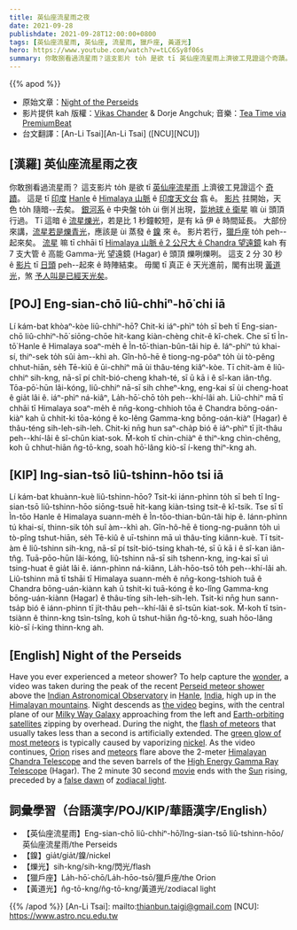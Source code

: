 ```yaml
---
title: 英仙座流星雨之夜
date: 2021-09-28
publishdate: 2021-09-28T12:00:00+0800
tags: [英仙座流星雨, 英仙座, 流星雨, 獵戶座, 黃道光]
hero: https://www.youtube.com/watch?v=tLC6Sy8f06s
summary: 你敢捌看過流星雨？這支影片 to̍h 是欲 tī 英仙座流星雨上濟彼工見證這个奇蹟。這是 tī 印度 Hanle ê Himalaya 山脈 ê 印度天文台翕 ê。
---
```


{{% apod %}}

- 原始文章：[Night of the Perseids](https://apod.nasa.gov/apod/ap210928.html)
- 影片提供 kah 版權：[Vikas Chander](https://www.youtube.com/channel/UCa_53XIkP1fYEbHCWoMgIrg) & Dorje Angchuk; 音樂：[Tea Time via PremiumBeat](https://www.premiumbeat.com/artist/yellow-tea)
- 台文翻譯：[An-Li Tsai][An-Li Tsai] ([NCU][NCU])

## [漢羅] 英仙座流星雨之夜
你敢捌看過流星雨？
這支影片 to̍h 是欲 tī [英仙座流星雨][Perseid meteor shower] 上濟彼工見證這个 [奇蹟][wonder]。
這是 tī [印度][India] [Hanle][Hanle] ê [Himalaya 山脈][Himalayan mountains] ê [印度天文台][Indian Astronomical Observatory] 翕 ê。
[影片][the video] 拄開始，天色 to̍h 隨暗--去矣。
[銀河系][Milky Way Galaxy] ê 中央盤 to̍h ùi 倒爿出現，[踅地球 ê 衛星][Earth-orbiting satellites] 嘛 ùi 頭頂行過。
Tī 這暗 ê [流星爍光][flash of meteors]，若是比 1 秒鐘較短，是有 kā 伊 ê 時間延長。
大部份來講，[流星若是爍青光][green glow of most meteors]，應該是 ùi 蒸發 ê [鎳][nickel] 來 ê。
影片若行，[獵戶座][Orion] to̍h peh--起來矣。
[流星][meteors] 嘛 tī chhāi tī [Himalaya 山脈 ê 2 公尺大 ê Chandra 望遠鏡][Himalayan Chandra Telescope] kah 有 7 支大管 ê 高能 Gamma-光 望遠鏡 (Hagar) ê 頭頂 爍咧爍咧。
這支 2 分 30 秒 ê [影片][movie] tī [日頭][Sun] peh--起來 ê 時陣結束。
毋閣 tī 真正 ê 天光進前，閣有出現 [黃道光][zodiacal light]，煞 [予人叫是已經天光矣][false dawn]。

## [POJ] Eng-sian-chō liû-chhiⁿ-hō͘ chi iā
Lí kám-bat khòaⁿ-kòe liû-chhiⁿ-hō͘?
Chit-ki iáⁿ-phìⁿ to̍h sī beh tī Eng-sian-chō liû-chhiⁿ-hō͘ siōng-chōe hit-kang kiàn-chèng chit-ê kî-chek.
Che sī tī Ìn-tō͘ Hanle ê Himalaya soaⁿ-me̍h ê Ìn-tō͘-thian-bûn-tâi hip ê.
Iáⁿ-phìⁿ tú khai-sí, thiⁿ-sek to̍h sûi àm--khì ah.
Gîn-hô-hē ê tiong-ng-pôaⁿ to̍h ùi tò-pêng chhut-hiān, se̍h Tē-kiû ê ūi-chhiⁿ mā ùi thâu-téng kiâⁿ-kòe.
Tī chit-àm ê liû-chhiⁿ sih-kng, nā-sī pí chi̍t-bió-cheng khah-té, sī ū kā i ê sî-kan iân-tn̂g.
Tōa-pō͘-hūn lâi-kóng, liû-chhiⁿ nā-sī sih chheⁿ-kng, eng-kai sī ùi cheng-hoat ê gia̍t lâi ê.
iáⁿ-phìⁿ ná-kiâⁿ, La̍h-hō͘-chō to̍h peh--khí-lâi ah.
Liû-chhiⁿ mā tī chhāi tī Himalaya soaⁿ-me̍h ê nn̄g-kong-chhioh tōa ê Chandra bōng-oán-kiàⁿ kah ū chhit-ki tōa-kóng ê ko-lêng Gamma-kng bōng-oán-kiàⁿ (Hagar) ê thâu-téng sih-leh-sih-leh.
Chit-ki nn̄g hun saⁿ-cha̍p bió ê iáⁿ-phìⁿ tī ji̍t-thâu peh--khí-lâi ê sî-chūn kiat-sok.
M̄-koh tī chin-chiàⁿ ê thiⁿ-kng chìn-chêng, koh ū chhut-hiān n̂g-tō-kng, soah hō͘-lâng kiò-sī í-keng thiⁿ-kng ah.

## [KIP] Ing-sian-tsō liû-tshinn-hōo tsi iā
Lí kám-bat khuànn-kuè liû-tshinn-hōo?
Tsit-ki iánn-phìnn to̍h sī beh tī Ing-sian-tsō liû-tshinn-hōo siōng-tsuē hit-kang kiàn-tsìng tsit-ê kî-tsik.
Tse sī tī Ìn-tōo Hanle ê Himalaya suann-me̍h ê Ìn-tōo-thian-bûn-tâi hip ê.
Iánn-phìnn tú khai-sí, thinn-sik to̍h suî àm--khì ah.
Gîn-hô-hē ê tiong-ng-puânn to̍h uì tò-pîng tshut-hiān, se̍h Tē-kiû ê uī-tshinn mā uì thâu-tíng kiânn-kuè.
Tī tsit-àm ê liû-tshinn sih-kng, nā-sī pí tsi̍t-bió-tsing khah-té, sī ū kā i ê sî-kan iân-tn̂g.
Tuā-pōo-hūn lâi-kóng, liû-tshinn nā-sī sih tshenn-kng, ing-kai sī uì tsing-huat ê gia̍t lâi ê.
iánn-phìnn ná-kiânn, La̍h-hōo-tsō to̍h peh--khí-lâi ah.
Liû-tshinn mā tī tshāi tī Himalaya suann-me̍h ê nn̄g-kong-tshioh tuā ê Chandra bōng-uán-kiànn kah ū tshit-ki tuā-kóng ê ko-lîng Gamma-kng bōng-uán-kiànn (Hagar) ê thâu-tíng sih-leh-sih-leh.
Tsit-ki nn̄g hun sann-tsa̍p bió ê iánn-phìnn tī ji̍t-thâu peh--khí-lâi ê sî-tsūn kiat-sok.
M̄-koh tī tsin-tsiànn ê thinn-kng tsìn-tsîng, koh ū tshut-hiān n̂g-tō-kng, suah hōo-lâng kiò-sī í-king thinn-kng ah.


## [English] Night of the Perseids
Have you ever experienced a meteor shower?
To help capture the [wonder][wonder], a video was taken during the peak of the recent [Perseid meteor shower][Perseid meteor shower] above the [Indian Astronomical Observatory][Indian Astronomical Observatory] in [Hanle][Hanle], [India][India], high up in the [Himalayan mountains][Himalayan mountains].
Night descends as [the video][the video] begins, with the central plane of our [Milky Way Galaxy][Milky Way Galaxy] approaching from the left and [Earth-orbiting satellites][Earth-orbiting satellites] zipping by overhead.
During the night, the [flash of meteors][flash of meteors] that usually takes less than a second is artificially extended.
The [green glow of most meteors][green glow of most meteors] is typically caused by vaporizing [nickel][nickel].
As the video continues, [Orion][Orion] rises and [meteors][meteors] flare above the 2-meter [Himalayan Chandra Telescope][Himalayan Chandra Telescope] and the seven barrels of the [High Energy Gamma Ray Telescope][High Energy Gamma Ray Telescope] (Hagar).
The 2 minute 30 second [movie][movie] ends with the [Sun][Sun] rising, preceded by a [false dawn][false dawn] of [zodiacal light][zodiacal light].

## 詞彙學習（台語漢字/POJ/KIP/華語漢字/English）
- 【英仙座流星雨】Eng-sian-chō liû-chhiⁿ-hō͘/Ing-sian-tsō liû-tshinn-hōo/英仙座流星雨/the Perseids
- 【鎳】gia̍t/gia̍t/鎳/nickel
- 【爍光】sih-kng/sih-kng/閃光/flash
- 【獵戶座】La̍h-hō͘-chō/La̍h-hōo-tsō/獵戶座/the Orion
- 【黃道光】n̂g-tō-kng/n̂g-tō-kng/黃道光/zodiacal light


{{% /apod %}}
[An-Li Tsai]: mailto:thianbun.taigi@gmail.com
[NCU]: https://www.astro.ncu.edu.tw


[wonder]:https://media.istockphoto.com/photos/close-up-scottish-fold-cat-head-with-shocking-face-and-wide-open-eyes-picture-id1128004359?b=1&k=20&m=1128004359&s=170667a&w=0&h=LAFA46kntLHKT8qJjozqYulNMaqCOgQD1VTyeQE_G-8=
[Perseid meteor shower]:https://en.wikipedia.org/wiki/Perseids
[Indian Astronomical Observatory]:https://en.wikipedia.org/wiki/Indian_Astronomical_Observatory
[Hanle]:https://youtu.be/LqkhGT6YWS4
[India]:https://en.wikipedia.org/wiki/India
[Himalayan mountains]:https://en.wikipedia.org/wiki/Himalayas
[the video]:https://youtu.be/Ep1ur3f2RA8
[Milky Way Galaxy]:https://solarsystem.nasa.gov/resources/285/the-milky-way-galaxy/
[Earth-orbiting satellites]:https://apod.nasa.gov/apod/ap191014.html
[flash of meteors]:https://apod.nasa.gov/apod/ap011118.html
[green glow of most meteors]:https://www.forbes.com/sites/briankoberlein/2017/01/24/there-are-green-meteors-and-green-comets-but-never-a-green-star/
[nickel]:https://periodic.lanl.gov/28.shtml
[Orion]:https://apod.nasa.gov/apod/ap101226.html
[meteors]:https://spaceplace.nasa.gov/meteor-shower/en/
[Himalayan Chandra Telescope]:https://www.iiap.res.in/centres_iao.htm?q=telescope_iao
[High Energy Gamma Ray Telescope]:https://www.iiap.res.in/?q=iao_hagar
[movie]:https://youtu.be/tLC6Sy8f06s
[Sun]:https://solarsystem.nasa.gov/solar-system/sun/in-depth/
[false dawn]:https://en.wikipedia.org/wiki/Zodiacal_light
[zodiacal light]:https://apod.nasa.gov/apod/ap200309.html

